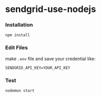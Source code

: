 # sendgrid-use-nodejs

### Installation
```
npm install
```

### Edit Files
make `.env` file and save your credential like:
```
SENDGRID_API_KEY=YOUR_API_KEY
```

### Test
```
nodemon start
```
